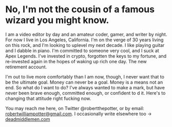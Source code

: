 # No, I'm not the cousin of a famous wizard you might know.

I am a video editor by day and an amateur coder, gamer, and writer by night. For now I live in Los Angeles, California. I'm on the verge of 30 years living on this rock, and I'm looking to uplevel my next decade. I like playing guitar and I dabble in piano. I'm committed to someone very cool, and I suck at Apex Legends. I've invested in crypto, forgotten the keys to my fortune, and re-invested again in the hopes of waking up rich one day. The new retirement account.

I'm out to live more comfortably than I am now, though, I never want that to be the ultimate goal. Money can never be a goal. Money is a means not an end. So what do I want to do? I've always wanted to make a mark, but have never been brave enough, committed enough, or confident to d it. Here's to changing that attitude right fucking now.

You may reach me here, on Twitter @robertthepotter, or by email: robertwilliampotter@gmail.com. I occasionally write elsewhere too -> [deadmiddlemen.com](deadmiddlemen.com)
